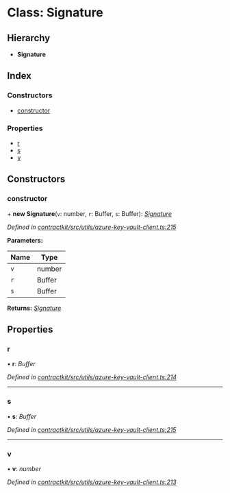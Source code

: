 # Class: Signature

## Hierarchy

* **Signature**

## Index

### Constructors

* [constructor](_contractkit_src_utils_azure_key_vault_client_.signature.md#constructor)

### Properties

* [r](_contractkit_src_utils_azure_key_vault_client_.signature.md#r)
* [s](_contractkit_src_utils_azure_key_vault_client_.signature.md#s)
* [v](_contractkit_src_utils_azure_key_vault_client_.signature.md#v)

## Constructors

###  constructor

\+ **new Signature**(`v`: number, `r`: Buffer, `s`: Buffer): *[Signature](_contractkit_src_utils_azure_key_vault_client_.signature.md)*

*Defined in [contractkit/src/utils/azure-key-vault-client.ts:215](https://github.com/celo-org/celo-monorepo/blob/master/packages/contractkit/src/utils/azure-key-vault-client.ts#L215)*

**Parameters:**

Name | Type |
------ | ------ |
`v` | number |
`r` | Buffer |
`s` | Buffer |

**Returns:** *[Signature](_contractkit_src_utils_azure_key_vault_client_.signature.md)*

## Properties

###  r

• **r**: *Buffer*

*Defined in [contractkit/src/utils/azure-key-vault-client.ts:214](https://github.com/celo-org/celo-monorepo/blob/master/packages/contractkit/src/utils/azure-key-vault-client.ts#L214)*

___

###  s

• **s**: *Buffer*

*Defined in [contractkit/src/utils/azure-key-vault-client.ts:215](https://github.com/celo-org/celo-monorepo/blob/master/packages/contractkit/src/utils/azure-key-vault-client.ts#L215)*

___

###  v

• **v**: *number*

*Defined in [contractkit/src/utils/azure-key-vault-client.ts:213](https://github.com/celo-org/celo-monorepo/blob/master/packages/contractkit/src/utils/azure-key-vault-client.ts#L213)*
